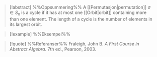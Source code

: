 
> [!abstract] %%Oppsummering%%
> A [[Permutasjon|permutation]] $\sigma \in S_{n}$ is a cycle if it has at most one [[Orbit|orbit]] containing more than one element. The length of a cycle is the number of elements in its largest orbit.

> [!example] %%Eksempel%%
> 

> [!quote] %%Referanser%%
> Fraleigh, John B. _A First Course in Abstract Algebra_. 7th ed., Pearson, 2003.
